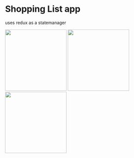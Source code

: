 # Shopping List app
uses redux as a statemanager
  




<image src="./ReadmeFiles/1.jpg" width="200">
<image src="./ReadmeFiles/2.jpg" width="200">
<image src="./ReadmeFiles/3.jpg" width="200">



